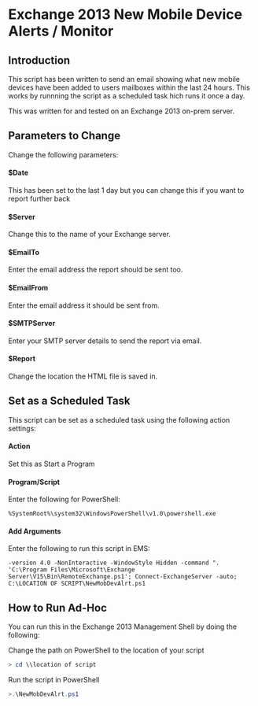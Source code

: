# Exchange 2013 New Mobile Device Alerts / Monitor

## Introduction

This script has been written to send an email showing what new mobile devices have been added to users mailboxes within the last 24 hours. This works by runnning the script as a scheduled task hich runs it once a day.

This was written for and tested on an Exchange 2013 on-prem server.

## Parameters to Change

Change the following parameters:

#### $Date
This has been set to the last 1 day but you can change this if you want to report further back
#### $Server
Change this to the name of your Exchange server.
#### $EmailTo
Enter the email address the report should be sent too.
#### $EmailFrom
Enter the email address it should be sent from.
#### $SMTPServer
Enter your SMTP server details to send the report via email.
#### $Report
Change the location the HTML file is saved in.


## Set as a Scheduled Task

This script can be set as a scheduled task using the following action settings:

#### Action
Set this as Start a Program

#### Program/Script
Enter the following for PowerShell:
```
%SystemRoot%\system32\WindowsPowerShell\v1.0\powershell.exe
```
#### Add Arguments
Enter the following to run this script in EMS:
```
-version 4.0 -NonInteractive -WindowStyle Hidden -command ". 'C:\Program Files\Microsoft\Exchange Server\V15\Bin\RemoteExchange.ps1'; Connect-ExchangeServer -auto; C:\LOCATION OF SCRIPT\NewMobDevAlrt.ps1
```

## How to Run Ad-Hoc

You can run this in the Exchange 2013 Management Shell by doing the following:

Change the path on PowerShell to the location of your script
```powershell
> cd \\location of script
```
Run the script in PowerShell
```powershell
>.\NewMobDevAlrt.ps1
```
